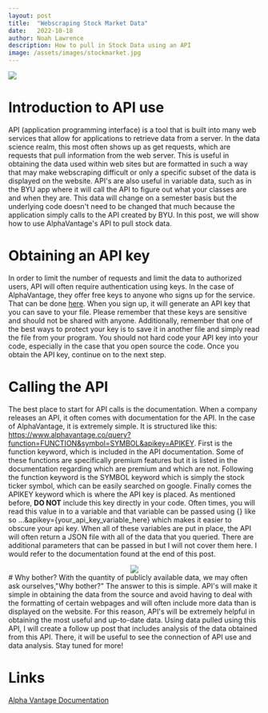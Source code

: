 ```yaml
---
layout: post
title:  "Webscraping Stock Market Data"
date:   2022-10-18
author: Noah Lawrence
description: How to pull in Stock Data using an API
image: /assets/images/stockmarket.jpg
---
```

<div style="align-text: center">
<img src="/stat386-projects/assets/images/how-api-works.png">
</div>

# Introduction to API use
API (application programming interface) is a tool that is built into many web services that allow for applications to retrieve data from a server.  In the data science realm, this most often shows up as get requests, which are requests that pull information from the web server.  This is useful in obtaining the data used within web sites but are formatted in such a way that may make webscraping difficult or only a specific subset of the data is displayed on the website.  API's are also useful in variable data, such as in the BYU app where it will call the API to figure out what your classes are and when they are.  This data will change on a semester basis but the underlying code doesn't need to be changed that much because the application simply calls to the API created by BYU.  In this post, we will show how to use AlphaVantage's API to pull stock data.

# Obtaining an API key
In order to limit the number of requests and limit the data to authorized users, API will often require authentication using keys.  In the case of AlphaVantage, they offer free keys to anyone who signs up for the service.  That can be done <a href="https://www.alphavantage.co/support/#api-key">here</a>.  When you sign up, it will generate an API key that you can save to your file.  Please remember that these keys are sensitive and should not be shared with anyone.  Additionally, remember that one of the best ways to protect your key is to save it in another file and simply read the file from your program.  You should not hard code your API key into your code, especially in the case that you open source the code.  Once you obtain the API key, continue on to the next step.

# Calling the API
The best place to start for API calls is the documentation.  When a company releases an API, it often comes with documentation for the API.  In the case of AlphaVantage, it is extremely simple.  It is structured like this: https://www.alphavantage.co/query?function=FUNCTION&symbol=SYMBOL&apikey=APIKEY.  First is the function keyword, which is included in the API documentation.  Some of these functions are specifically premium features but it is listed in the documentation regarding which are premium and which are not.  Following the function keyword is the SYMBOL keyword which is simply the stock ticker symbol, which can be easily searched on google.  Finally comes the APIKEY keyword which is where the API key is placed.  As mentioned before, <b>DO NOT</b> include this key directly in your code.  Often times, you will read this value in to a variable and that variable can be passed using {} like so ...&apikey={your_api_key_variable_here} which makes it easier to obscure your api key.  When all of these variables are put in place, the API will often return a JSON file with all of the data that you queried.  There are additional parameters that can be passed in but I will not cover them here.  I would refer to the documentation found at the end of this post.
<div style="text-align: center">
<img src="/stat386-projects/assets/images/alpha_vantage.jpg">
</div>
# Why bother?
With the quantity of publicly available data, we may often ask ourselves,"Why bother?" The answer to this is simple.  API's will make it simple in obtaining the data from the source and avoid having to deal with the formatting of certain webpages and will often include more data than is displayed on the website.  For this reason, API's will be extremely helpful in obtaining the most useful and up-to-date data.  Using data pulled using this API, I will create a follow up post that includes analysis of the data obtained from this API.  There, it will be useful to see the connection of API use and data analysis. Stay tuned for more!

# Links
<a href="https://www.alphavantage.co/documentation/">Alpha Vantage Documentation</a>